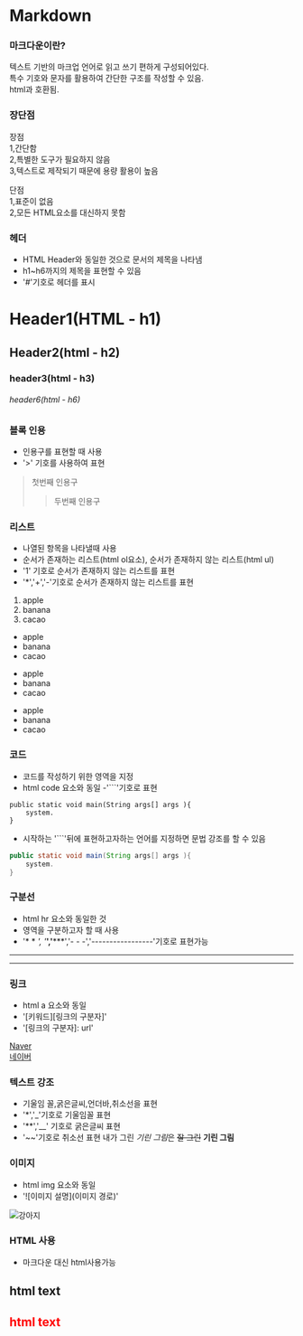 # Markdown

### 마크다운이란?
텍스트 기반의 마크업 언어로 읽고 쓰기 편하게 구성되어있다.  
특수 기호와 문자를 활용하여 간단한 구조를 작성할 수 있음.  
html과 호환됨.  
  

### 장단점
장점    
1,간단함    
2,특별한 도구가 필요하지 않음   
3,텍스트로 제작되기 때문에 용량 활용이 높음     

단점    
1,표준이 없음   
2,모든 HTML요소를 대신하지 못함 

### 헤더    
- HTML Header와 동일한 것으로 문서의 제목을 나타냄    
- h1~h6까지의 제목을 표현할 수 있음
- '#'기호로 헤더를 표시
# Header1(HTML - h1)
## Header2(html - h2)
### header3(html - h3)
###### header6(html - h6)

### 블록 인용
- 인용구를 표현할 때 사용
- '>' 기호를 사용하여 표현  

> 첫번째 인용구 
>> 두번째 인용구

### 리스트
- 나열된 항목을 나타낼때 사용
- 순서가 존재하는 리스트(html ol요소), 순서가 존재하지 않는 리스트(html ul)
- '1' 기호로 순서가 존재하지 않는 리스트를 표현
- '*','+','-'기호로 순서가 존재하지 않는 리스트를 표현

1. apple
2. banana
3. cacao

- apple
- banana
- cacao

+ apple
+ banana
+ cacao

* apple
* banana
* cacao

### 코드
- 코드를 작성하기 위한 영역을 지정
- html code 요소와 동일
-'```'기호로 표현
```
public static void main(String args[] args ){
    system.
}

```

- 시작하는 '```'뒤에 표현하고자하는 언어를 지정하면 문법 강조를 할 수 있음
```java
public static void main(String args[] args ){
    system.
}

```
### 구분선
- html hr 요소와 동일한 것
- 영역을 구분하고자 할 때 사용
- '* * *', '***','*****','- - -','-----------------'기호로 표현가능

***
- - -

### 링크
- html a 요소와 동일
- '[키워드][링크의 구분자]'
- '[링크의 구분자]: url'

[Naver][naverid]    
[네이버][naverid]

[naverid]:https://naver.com

### 텍스트 강조
- 기울임 꼴,굵은글씨,언더바,취소선을 표현
- '*','_'기호로 기울임꼴 표현
- '**','__' 기호로 굵은글씨 표현
- '~~'기호로 취소선 표현
내가 그린 *기린 그림*은 ~~잘 그린~~ **기린 그림**

### 이미지
- html img 요소와 동일
- '![이미지 설명](이미지 경로)' 

![강아지](https://search.pstatic.net/common?type=f&size=206x206&quality=95&direct=true&src=http%3A%2F%2Fshop1.phinf.naver.net%2F20200724_215%2F1595581349044jAHJA_JPEG%2F31716943718608376_1431937637.jpeg)

### HTML 사용
- 마크다운 대신 html사용가능
<h2>html text</h2>
<h2 style="color:red">html text</h2>


